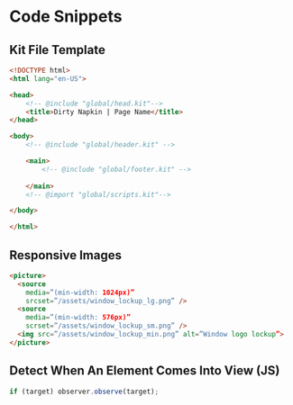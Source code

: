 # Code Snippets
## Kit File Template
```html
<!DOCTYPE html>
<html lang="en-US">

<head>
    <!-- @include "global/head.kit"-->
    <title>Dirty Napkin | Page Name</title>
</head>

<body>
    <!-- @include "global/header.kit" -->

    <main>
        <!-- @include "global/footer.kit" -->
         
    </main>
    <!-- @import "global/scripts.kit"-->

</body>

</html>
```

## Responsive Images
```html
<picture>
  <source
    media=”(min-width: 1024px)”
    srcset=”/assets/window_lockup_lg.png” />
  <source
    media=”(min-width: 576px)”
    scrset=”/assets/window_lockup_sm.png” />
  <img src=”/assets/window_lockup_min.png” alt=”Window logo lockup”>
</picture>
```

## Detect When An Element Comes Into View (JS)
```js
if (target) observer.observe(target);
```